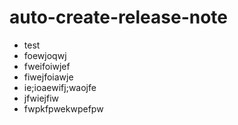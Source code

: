 # auto-create-release-note
- test
- foewjoqwj
- fweifoiwjef
- fiwejfoiawje
- ie;ioaewifj;waojfe
- jfwiejfiw
- fwpkfpwekwpefpw
